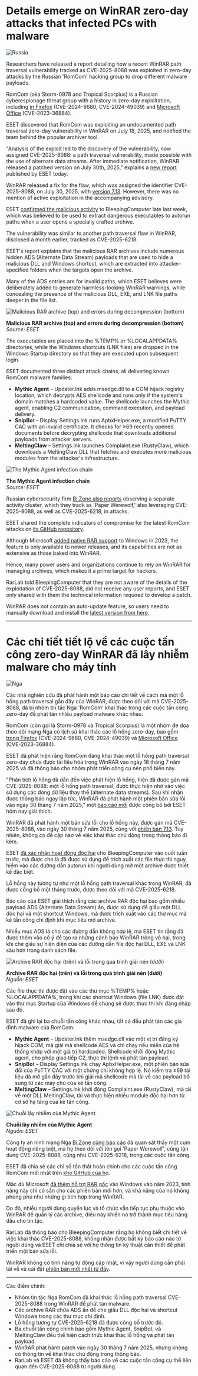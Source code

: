 # Details emerge on WinRAR zero-day attacks that infected PCs with malware

![Russia](https://www.bleepstatic.com/content/hl-images/2024/03/22/russian.jpg)

Researchers have released a report detailing how a recent WinRAR path traversal vulnerability tracked as CVE-2025-8088 was exploited in zero-day attacks by the Russian 'RomCom' hacking group to drop different malware payloads.

RomCom (aka Storm-0978 and Tropical Scorpius) is a Russian cyberespionage threat group with a history in zero-day exploitation, including [in Firefox](https://www.bleepingcomputer.com/news/security/firefox-and-windows-zero-days-exploited-by-russian-romcom-hackers/) (CVE-2024-9680, CVE-2024-49039) and [Microsoft Office](https://www.bleepingcomputer.com/news/security/microsoft-unpatched-office-zero-day-exploited-in-nato-summit-attacks/) (CVE-2023-36884).

ESET discovered that RomCom was exploiting an undocumented path traversal zero-day vulnerability in WinRAR on July 18, 2025, and notified the team behind the popular archiver tool.

"Analysis of the exploit led to the discovery of the vulnerability, now assigned CVE-2025-8088: a path traversal vulnerability, made possible with the use of alternate data streams. After immediate notification, WinRAR released a patched version on July 30th, 2025," explains a [new report](http://www.welivesecurity.com/en/eset-research/update-winrar-tools-now-romcom-and-others-exploiting-zero-day-vulnerability/) published by ESET today.

WinRAR released a fix for the flaw, which was assigned the identifier CVE-2025-8088, on July 30, 2025, with [version 7.13](https://www.win-rar.com/singlenewsview.html?&L=0&tx%5Fttnews%5Btt%5Fnews%5D=283&cHash=a64b4a8f662d3639dec8d65f47bc93c5). However, there was no mention of active exploitation in the accompanying advisory.

ESET [confirmed the malicious activity](https://www.bleepingcomputer.com/news/security/winrar-zero-day-flaw-exploited-by-romcom-hackers-in-phishing-attacks/) to BleepingComputer late last week, which was believed to be used to extract dangerous executables to autorun paths when a user opens a specially crafted archive.

The vulnerability was similar to another path traversal flaw in WinRAR, disclosed a month earlier, tracked as CVE-2025-6218.

ESET's report explains that the malicious RAR archives include numerous hidden ADS (Alternate Data Stream) payloads that are used to hide a malicious DLL and Windows shortcut, which are extracted into attacker-specified folders when the targets open the archive.

Many of the ADS entries are for invalid paths, which ESET believes were deliberately added to generate harmless-looking WinRAR warnings, while concealing the presence of the malicious DLL, EXE, and LNK file paths deeper in the file list.

![Malicious RAR archive (top) and errors during decompression (bottom)](https://www.bleepstatic.com/images/news/u/1220909/2025/August/rar.jpg)

**Malicious RAR archive (top) and errors during decompression (bottom)**  
_Source: ESET_

The executables are placed into the %TEMP% or %LOCALAPPDATA% directories, while the Windows shortcuts (LNK files) are dropped in the Windows Startup directory so that they are executed upon subsequent login.

ESET documented three distinct attack chains, all delivering known RomCom malware families:

* **Mythic Agent** – Updater.lnk adds msedge.dll to a COM hijack registry location, which decrypts AES shellcode and runs only if the system's domain matches a hardcoded value. The shellcode launches the Mythic agent, enabling C2 communication, command execution, and payload delivery.
* **SnipBo**t – Display Settings.lnk runs ApbxHelper.exe, a modified PuTTY CAC with an invalid certificate. It checks for ≥69 recently opened documents before decrypting shellcode that downloads additional payloads from attacker servers.
* **MeltingClaw** – Settings.lnk launches Complaint.exe (RustyClaw), which downloads a MeltingClaw DLL that fetches and executes more malicious modules from the attacker's infrastructure.

![The Mythic Agent infection chain](https://www.bleepstatic.com/images/news/u/1220909/2025/August/mythic.jpg)

**The Mythic Agent infection chain**  
_Source: ESET_

Russian cybersecurity firm [Bi.Zone also reports](https://bi.zone/expertise/blog/paper-werewolf-atakuet-rossiyu-s-ispolzovaniem-uyazvimosti-nulevogo-dnya-v-winrar/) observing a separate activity cluster, which they track as 'Paper Werewolf,' also leveraging CVE-2025-8088, as well as CVE-2025-6218, in attacks.

ESET shared the complete indicators of compromise for the latest RomCom attacks on [its GitHub repository](https://github.com/eset/malware-ioc/tree/master/romcom).

Although Microsoft [added native RAR support](https://www.bleepingcomputer.com/news/microsoft/windows-11-adds-support-for-11-file-archives-including-7-zip-and-rar/) to Windows in 2023, the feature is only available to newer releases, and its capabilities are not as extensive as those baked into WinRAR.

Hence, many power users and organizations continue to rely on WinRAR for managing archives, which makes it a prime target for hackers.

RarLab told BleepingComputer that they are not aware of the details of the exploitation of CVE-2025-8088, did not receive any user reports, and ESET only shared with them the technical information required to develop a patch.

WinRAR does not contain an auto-update feature, so users need to manually download and install the [latest version from here](https://www.win-rar.com/predownload.html?&L=0).

---

# Các chi tiết tiết lộ về các cuộc tấn công zero-day WinRAR đã lây nhiễm malware cho máy tính

![Nga](https://www.bleepstatic.com/content/hl-images/2024/03/22/russian.jpg)

Các nhà nghiên cứu đã phát hành một báo cáo chi tiết về cách mà một lỗ hổng path traversal gần đây của WinRAR, được theo dõi với mã CVE-2025-8088, đã bị nhóm tin tặc Nga 'RomCom' khai thác trong các cuộc tấn công zero-day để phát tán nhiều payload malware khác nhau.

RomCom (còn gọi là Storm-0978 và Tropical Scorpius) là một nhóm đe dọa theo dõi mạng Nga có lịch sử khai thác các lỗ hổng zero-day, bao gồm [trong Firefox](https://www.bleepingcomputer.com/news/security/firefox-and-windows-zero-days-exploited-by-russian-romcom-hackers/) (CVE-2024-9680, CVE-2024-49039) và [Microsoft Office](https://www.bleepingcomputer.com/news/security/microsoft-unpatched-office-zero-day-exploited-in-nato-summit-attacks/) (CVE-2023-36884).

ESET đã phát hiện rằng RomCom đang khai thác một lỗ hổng path traversal zero-day chưa được tài liệu hóa trong WinRAR vào ngày 18 tháng 7 năm 2025 và đã thông báo cho nhóm phát triển công cụ nén phổ biến này.

"Phân tích lỗ hổng đã dẫn đến việc phát hiện lỗ hổng, hiện đã được gán mã CVE-2025-8088: một lỗ hổng path traversal, được thực hiện nhờ vào việc sử dụng các dòng dữ liệu thay thế (alternate data streams). Sau khi nhận được thông báo ngay lập tức, WinRAR đã phát hành một phiên bản sửa lỗi vào ngày 30 tháng 7 năm 2025," một [báo cáo mới](http://www.welivesecurity.com/en/eset-research/update-winrar-tools-now-romcom-and-others-exploiting-zero-day-vulnerability/) được công bố bởi ESET hôm nay giải thích.

WinRAR đã phát hành một bản sửa lỗi cho lỗ hổng này, được gán mã CVE-2025-8088, vào ngày 30 tháng 7 năm 2025, cùng với [phiên bản 7.13](https://www.win-rar.com/singlenewsview.html?&L=0&tx%5Fttnews%5Btt%5Fnews%5D=283&cHash=a64b4a8f662d3639dec8d65f47bc93c5). Tuy nhiên, không có đề cập nào về việc khai thác chủ động trong thông báo đi kèm.

ESET [đã xác nhận hoạt động độc hại](https://www.bleepingcomputer.com/news/security/winrar-zero-day-flaw-exploited-by-romcom-hackers-in-phishing-attacks/) cho BleepingComputer vào cuối tuần trước, mà được cho là đã được sử dụng để trích xuất các file thực thi nguy hiểm vào các đường dẫn autorun khi người dùng mở một archive được thiết kế đặc biệt.

Lỗ hổng này tương tự như một lỗ hổng path traversal khác trong WinRAR, đã được công bố một tháng trước, được theo dõi với mã CVE-2025-6218.

Báo cáo của ESET giải thích rằng các archive RAR độc hại bao gồm nhiều payload ADS (Alternate Data Stream) ẩn, được sử dụng để giấu một DLL độc hại và một shortcut Windows, mà được trích xuất vào các thư mục mà kẻ tấn công chỉ định khi mục tiêu mở archive.

Nhiều mục ADS là cho các đường dẫn không hợp lệ, mà ESET tin rằng đã được thêm vào cố ý để tạo ra những cảnh báo WinRAR trông vô hại, trong khi che giấu sự hiện diện của các đường dẫn file độc hại DLL, EXE và LNK sâu hơn trong danh sách file.

![Archive RAR độc hại (trên) và lỗi trong quá trình giải nén (dưới)](https://www.bleepstatic.com/images/news/u/1220909/2025/August/rar.jpg)

**Archive RAR độc hại (trên) và lỗi trong quá trình giải nén (dưới)**  
_Nguồn: ESET_

Các file thực thi được đặt vào các thư mục %TEMP% hoặc %LOCALAPPDATA%, trong khi các shortcut Windows (file LNK) được đặt vào thư mục Startup của Windows để chúng sẽ được thực thi khi đăng nhập sau đó.

ESET đã ghi lại ba chuỗi tấn công khác nhau, tất cả đều phát tán các gia đình malware của RomCom:

* **Mythic Agent** – Updater.lnk thêm msedge.dll vào một vị trí đăng ký hijack COM, mà giải mã shellcode AES và chỉ chạy nếu miền của hệ thống khớp với một giá trị hardcoded. Shellcode khởi động Mythic agent, cho phép giao tiếp C2, thực thi lệnh và phát tán payload.
* **SnipBo**t – Display Settings.lnk chạy ApbxHelper.exe, một phiên bản sửa đổi của PuTTY CAC với một chứng chỉ không hợp lệ. Nó kiểm tra ≥69 tài liệu đã mở gần đây trước khi giải mã shellcode mà tải về các payload bổ sung từ các máy chủ của kẻ tấn công.
* **MeltingClaw** – Settings.lnk khởi động Complaint.exe (RustyClaw), mà tải về một DLL MeltingClaw, tải và thực hiện nhiều module độc hại hơn từ cơ sở hạ tầng của kẻ tấn công.

![Chuỗi lây nhiễm của Mythic Agent](https://www.bleepstatic.com/images/news/u/1220909/2025/August/mythic.jpg)

**Chuỗi lây nhiễm của Mythic Agent**  
_Nguồn: ESET_

Công ty an ninh mạng Nga [Bi.Zone cũng báo cáo](https://bi.zone/expertise/blog/paper-werewolf-atakuet-rossiyu-s-ispolzovaniem-uyazvimosti-nulevogo-dnya-v-winrar/) đã quan sát thấy một cụm hoạt động riêng biệt, mà họ theo dõi với tên gọi 'Paper Werewolf', cũng tận dụng CVE-2025-8088, cũng như CVE-2025-6218, trong các cuộc tấn công.

ESET đã chia sẻ các chỉ số tổn thất hoàn chỉnh cho các cuộc tấn công RomCom mới nhất trên [kho GitHub của họ](https://github.com/eset/malware-ioc/tree/master/romcom).

Mặc dù Microsoft [đã thêm hỗ trợ RAR gốc](https://www.bleepingcomputer.com/news/microsoft/windows-11-adds-support-for-11-file-archives-including-7-zip-and-rar/) vào Windows vào năm 2023, tính năng này chỉ có sẵn cho các phiên bản mới hơn, và khả năng của nó không phong phú như những gì tích hợp trong WinRAR.

Do đó, nhiều người dùng quyền lực và tổ chức vẫn tiếp tục phụ thuộc vào WinRAR để quản lý các archive, điều này khiến nó trở thành mục tiêu hàng đầu cho tin tặc.

RarLab đã thông báo cho BleepingComputer rằng họ không biết chi tiết về việc khai thác CVE-2025-8088, không nhận được bất kỳ báo cáo nào từ người dùng và ESET chỉ chia sẻ với họ thông tin kỹ thuật cần thiết để phát triển một bản sửa lỗi.

WinRAR không có tính năng tự động cập nhật, vì vậy người dùng cần phải tải về và cài đặt [phiên bản mới nhất từ đây](https://www.win-rar.com/predownload.html?&L=0).

---

Các điểm chính:
- Nhóm tin tặc Nga RomCom đã khai thác lỗ hổng path traversal CVE-2025-8088 trong WinRAR để phát tán malware.
- Các archive RAR chứa ADS ẩn để che giấu DLL độc hại và shortcut Windows trong các thư mục chỉ định.
- Lỗ hổng tương tự CVE-2025-6218 đã được công bố trước đó.
- Ba chuỗi tấn công chính bao gồm Mythic Agent, SnipBot, và MeltingClaw đều thể hiện cách thức khai thác lỗ hổng và phát tán payload.
- WinRAR phát hành patch vào ngày 30 tháng 7 năm 2025, nhưng không có thông tin về khai thác chủ động trong thông báo.
- RarLab và ESET đã không thấy báo cáo về các cuộc tấn công cụ thể liên quan đến CVE-2025-8088 từ người dùng.